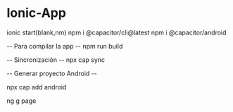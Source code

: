 # Ionic-App


ionic start(blank,nm)
npm i @capacitor/cli@latest 
npm i @capacitor/android 

-- Para compilar la app --
npm run build

-- Sincronización --
npx cap sync

-- Generar proyecto Android --

npx cap add android

ng g page 
